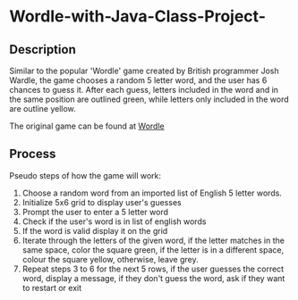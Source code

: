# Wordle-with-Java-Class-Project-

## Description
Similar to the popular 'Wordle' game created by British programmer Josh Wardle, the game chooses a random 5 letter word, and the user has 6 chances to guess it. After each guess, letters included in the word and in the same position are outlined green, while letters only included in the word are outline yellow.

The original game can be found at [Wordle](https://www.nytimes.com/games/wordle/index.html)


## Process
Pseudo steps of how the game will work:

1. Choose a random word from an imported list of English 5 letter words.
2. Initialize 5x6 grid to display user's guesses
3. Prompt the user to enter a 5 letter word
4. Check if the user's word is in list of english words
5. If the word is valid display it on the grid
6. Iterate through the letters of the given word, if the letter matches in the same space, color the square green, if the letter is in a different space, colour the square yellow, otherwise, leave grey.
7. Repeat steps 3 to 6 for the next 5 rows, if the user guesses the correct word, display a message, if they don't guess the word, ask if they want to restart or exit

